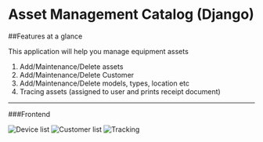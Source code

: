 # Asset Management Catalog (Django)

##Features at a glance

This application will help you manage equipment assets
1. Add/Maintenance/Delete assets
2. Add/Maintenance/Delete Customer
3. Add/Maintenance/Delete models, types, location etc
4. Tracing assets (assigned to user and prints receipt document)

***
###Frontend

![Device list](C:\asset\asset\scr\devlist.PNG "Device list")
![Customer list](C:\asset\asset\scr\customlist.PNG "Customer list")
![](C:\asset\asset\scr\Track.PNG "Tracking")